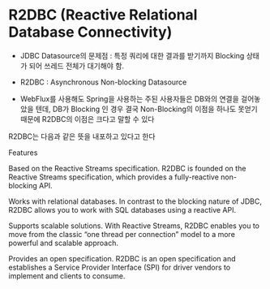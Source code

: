 # R2DBC (Reactive Relational Database Connectivity)

- JDBC Datasource의 문제점 : 특정 쿼리에 대한 결과를 받기까지 Blocking 상태가 되어 쓰레드 전체가 대기해야 함.

- R2DBC : Asynchronous Non-blocking Datasource

- WebFlux를 사용해도 Spring을 사용하는 주된 사용자들은 DB와의 연결을 걸어놓았을 텐데, DB가 Blocking 인 경우 결국 Non-Blocking의 이점을 하나도 못얻기 때문에 R2DBC의 이점은 크다고 말할 수 있다

R2DBC는 다음과 같은 뜻을 내포하고 있다고 한다

Features

Based on the Reactive Streams specification. R2DBC is founded on the Reactive Streams specification, which provides a fully-reactive non-blocking API.

Works with relational databases. In contrast to the blocking nature of JDBC, R2DBC allows you to work with SQL databases using a reactive API.

Supports scalable solutions. With Reactive Streams, R2DBC enables you to move from the classic “one thread per connection” model to a more powerful and scalable approach.

Provides an open specification. R2DBC is an open specification and establishes a Service Provider Interface (SPI) for driver vendors to implement and clients to consume.
